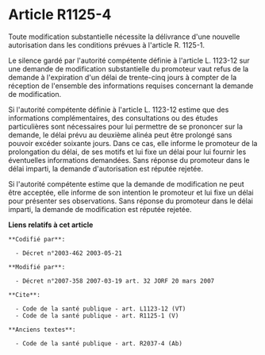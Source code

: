 # Article R1125-4

Toute modification substantielle nécessite la délivrance d'une nouvelle autorisation dans les conditions prévues à l'article
R. 1125-1. 

Le silence gardé par l'autorité compétente définie à l'article L. 1123-12 sur une demande de modification substantielle du
promoteur vaut refus de la demande à l'expiration d'un délai de trente-cinq jours à compter de la réception de l'ensemble des
informations requises concernant la demande de modification. 

Si l'autorité compétente définie à l'article L. 1123-12 estime que des informations complémentaires, des consultations ou des
études particulières sont nécessaires pour lui permettre de se prononcer sur la demande, le délai prévu au deuxième alinéa
peut être prolongé sans pouvoir excéder soixante jours. Dans ce cas, elle informe le promoteur de la prolongation du délai,
de ses motifs et lui fixe un délai pour lui fournir les éventuelles informations demandées. Sans réponse du promoteur dans le
délai imparti, la demande d'autorisation est réputée rejetée. 

Si l'autorité compétente estime que la demande de modification ne peut être acceptée, elle informe de son intention le
promoteur et lui fixe un délai pour présenter ses observations. Sans réponse du promoteur dans le délai imparti, la demande
de modification est réputée rejetée.

**Liens relatifs à cet article**

	**Codifié par**:

	  - Décret n°2003-462 2003-05-21

	**Modifié par**:

	  - Décret n°2007-358 2007-03-19 art. 32 JORF 20 mars 2007

	**Cite**:

	  - Code de la santé publique - art. L1123-12 (VT)
	  - Code de la santé publique - art. R1125-1 (V)

	**Anciens textes**:

	  - Code de la santé publique - art. R2037-4 (Ab)
